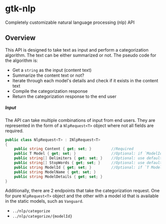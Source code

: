 # gtk-nlp

Completely customizable natural language processing (nlp) API

## Overview
This API is designed to take text as input and perform a categorization algorithm. The text can be either summarized or not. The pseudo code for the algorithm is:
- Get a `string` as the input (content text)
- Summarize the content text or not?
- Iterate through each model's details and check if it exists in the content text
- Compile the categorization response
- Return the categorization response to the end user

##### Input
The API can take multiple combinations of input from end users. They are represented in the form of a `NlpRequest<T>` object where not all fields are required.

```csharp
public class NlpRequest<T> : INlpRequest<T>
{
    public string Content { get; set; }         //Required
    public T Model { get; set; }                //Optional: if `ModelId` is provided
    public string[] Delimiters { get; set; }    //Optional: use default if not provided
    public string[] StopWords { get; set; }     //Optional: use default if not provided
    public string ModelId { get; set; }         //Optional: if `T Model` is provided
    public string ModelName { get; set; }
    public string ModelDetails { get; set; }
}
```

Additionally, there are 2 endpoints that take the categorization request. One for pure `NlpRequest<T>` object and the other with a model id that is available in the static models, such as `Vanguard`.
- `../nlp/categorize`
- `../nlp/categorize/{modelId}`
